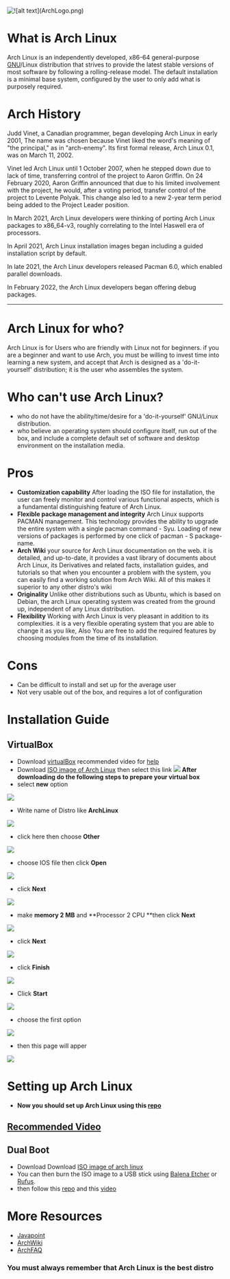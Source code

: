 ![!\[alt text\](ArchLogo.png)](imgs/ArchLogo.png)
# What is Arch Linux
Arch Linux is an independently developed, x86-64 general-purpose [GNU](https://wiki.archlinux.org/title/GNU)/Linux distribution that strives to provide the latest stable versions of most software by following a rolling-release model. The default installation is a minimal base system, configured by the user to only add what is purposely required.
# Arch History
Judd Vinet, a Canadian programmer, began developing Arch Linux in early 2001, The name was chosen because Vinet liked the word's meaning of "the principal," as in "arch-enemy". Its first formal release, Arch Linux 0.1, was on March 11, 2002. 

Vinet led Arch Linux until 1 October 2007, when he stepped down due to lack of time, transferring control of the project to Aaron Griffin. On 24 February 2020, Aaron Griffin announced that due to his limited involvement with the project, he would, after a voting period, transfer control of the project to Levente Polyak. This change also led to a new 2-year term period being added to the Project Leader position. 

In March 2021, Arch Linux developers were thinking of porting Arch Linux packages to x86_64-v3, roughly correlating to the Intel Haswell era of processors.

In April 2021, Arch Linux installation images began including a guided installation script by default. 

In late 2021, the Arch Linux developers released Pacman 6.0, which enabled parallel downloads. 

In February 2022, the Arch Linux developers began offering debug packages.
___

# Arch Linux for who? 
Arch Linux is for Users who are friendly with Linux not for beginners. if you are a beginner and want to use Arch, you must be willing to invest time into learning a new system, and accept that Arch is designed as a 'do-it-yourself' distribution; it is the user who assembles the system.

# Who can't use Arch Linux?
* who do not have the ability/time/desire for a 'do-it-yourself' GNU/Linux distribution.
* who believe an operating system should configure itself, run out of the box, and include a complete default set of software and desktop environment on the installation media.

# Pros
* **Customization capability**
      After loading the ISO file for installation, the user can freely monitor and control various functional aspects, which is a fundamental distinguishing feature of Arch Linux.
* **Flexible package management and integrity**
      Arch Linux supports PACMAN management. This technology provides the ability to upgrade the entire system with a single pacman command - Syu. Loading of new versions of packages is performed by one click of pacman - S package-name.
* **Arch Wiki**
      your source for Arch Linux documentation on the web. it is detailed, and up-to-date, it provides a vast library of documents about Arch Linux, its Derivatives and related facts, installation guides, and tutorials so that when you encounter a problem with the system, you can easily find a working solution from Arch Wiki. All of this makes it superior to any other distro's wiki
* **Originality** 
      Unlike other distributions such as Ubuntu, which is based on Debian, the arch Linux operating system was created from the ground up, independent of any Linux distribution.
* **Flexibility**
      Working with Arch Linux is very pleasant in addition to its complexities. it is a very flexible operating system that you are able to change it as you like, Also You are free to add the required features by choosing modules from the time of its installation.     

# Cons
* Can be difficult to install and set up for the average user
* Not very usable out of the box, and requires a lot of configuration

# Installation Guide
## VirtualBox
* Download [virtualBox](https://www.virtualbox.org/wiki/Downloads) recommended video for [help](https://www.youtube.com/watch?v=nwjZWHou8u0&t=196s) 
*  Download [ISO image of Arch Linux](https://geo.mirror.pkgbuild.com/iso/2024.03.01/) then select this link
![](imgs/archlink.img.png)
**After downloading do the following steps to prepare your virtual box** 
* select **new** option

![](imgs/firstStep.img.png)

* Write name of Distro like **ArchLinux**

![](imgs/distorname.img.png)

* click here then choose **Other**
  
![](imgs/browseISO.img.png)

* choose IOS file then click **Open**

![](imgs/selectISO.img.png)

* click **Next**

![](imgs/nextoption.img.png)

* make **memory 2 MB** and **Processor 2 CPU **then click **Next** 

![](imgs/setMemory&CPU.img.png)

* click **Next**

![](imgs/nextoption2.img.png)

* click **Finish**

![](imgs/finishoption.img.png)

* Click **Start** 

![](imgs/getstart.img.png)

* choose the first option

![](imgs/firstpage.img.png)

* then this page will apper 

![](imgs/secondpage.img.png)

# Setting up Arch Linux
* **Now you should set up Arch Linux using this [repo](https://github.com/SalmaAlassal/dotfiles/blob/main/arch.md)**
## [Recommended Video](https://www.youtube.com/watch?v=Dp0ICJOBNys) 
## Dual Boot
* Download Download [ISO image of arch linux](https://archlinux.org/download/)
* You can then burn the ISO image to a USB stick using [Balena Etcher](https://etcher.balena.io/) or [Rufus](https://rufus.ie/en/).
* then follow this [repo](https://github.com/SalmaAlassal/dotfiles/blob/main/arch.md) and this [video](https://www.youtube.com/watch?v=JRdYSGh-g3s&t=131s) 
# More Resources
* [Javapoint](https://www.javatpoint.com/arch-linux-operating-system)
* [ArchWiki](https://wiki.archlinux.org/)
* [ArchFAQ](https://wiki.archlinux.org/title/Frequently_asked_questions)
### You must always remember that Arch Linux is the best distro 

